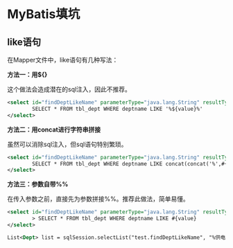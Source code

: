 # MyBatis填坑

## like语句

在Mapper文件中，like语句有几种写法：

**方法一：用${}**

这个做法会造成潜在的sql注入，因此不推荐。

```xml
<select id="findDeptLikeName" parameterType="java.lang.String" resultType="com.model.Dept"> 
		SELECT * FROM tbl_dept WHERE deptname LIKE '%${value}%' 
</select>
```

**方法二：用concat进行字符串拼接**

虽然可以消除sql注入，但sql语句特别繁琐。

```xml
<select id="findDeptLikeName" parameterType="java.lang.String" resultType="com.model.Dept"> 
		SELECT * FROM tbl_dept WHERE deptname LIKE concat(concat('%',#{value}),'%') 
</select>
```

**方法三：参数自带%%**

在传入参数之前，直接先为参数拼接%%。推荐此做法，简单易懂。

```xml
<select id="findDeptLikeName" parameterType="java.lang.String" resultType="com.model.Dept" 
		> SELECT * FROM tbl_dept WHERE deptname LIKE #{value} 
</select>

List<Dept> list = sqlSession.selectList("test.findDeptLikeName", "%供电局%");
```

